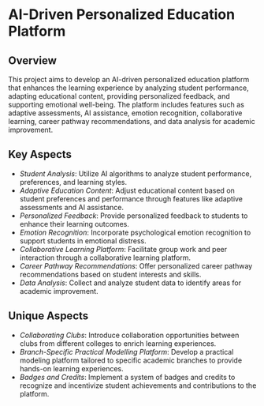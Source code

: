 # AI-Driven Personalized Education Platform

## Overview

This project aims to develop an AI-driven personalized education platform that enhances the learning experience by analyzing student performance, adapting educational content, providing personalized feedback, and supporting emotional well-being. The platform includes features such as adaptive assessments, AI assistance, emotion recognition, collaborative learning, career pathway recommendations, and data analysis for academic improvement.

## Key Aspects

- *Student Analysis*: Utilize AI algorithms to analyze student performance, preferences, and learning styles.
- *Adaptive Education Content*: Adjust educational content based on student preferences and performance through features like adaptive assessments and AI assistance.
- *Personalized Feedback*: Provide personalized feedback to students to enhance their learning outcomes.
- *Emotion Recognition*: Incorporate psychological emotion recognition to support students in emotional distress.
- *Collaborative Learning Platform*: Facilitate group work and peer interaction through a collaborative learning platform.
- *Career Pathway Recommendations*: Offer personalized career pathway recommendations based on student interests and skills.
- *Data Analysis*: Collect and analyze student data to identify areas for academic improvement.

## Unique Aspects

- *Collaborating Clubs*: Introduce collaboration opportunities between clubs from different colleges to enrich learning experiences.
- *Branch-Specific Practical Modelling Platform*: Develop a practical modeling platform tailored to specific academic branches to provide hands-on learning experiences.
- *Badges and Credits*: Implement a system of badges and credits to recognize and incentivize student achievements and contributions to the platform.